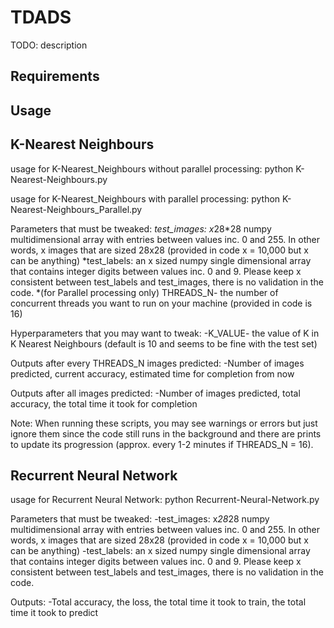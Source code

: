 # TDADS
TODO: description


## Requirements

## Usage

## K-Nearest Neighbours

usage for K-Nearest_Neighbours without parallel processing:
python K-Nearest-Neighbours.py

usage for K-Nearest_Neighbours with parallel processing:
python K-Nearest-Neighbours_Parallel.py

Parameters that must be tweaked:
*test_images: x*28*28 numpy multidimensional array with entries between values inc. 0 and 255. In other words, x images that are sized 28x28 (provided in code x = 10,000 but x can be anything)
*test_labels: an x sized numpy single dimensional array that contains integer digits between values inc. 0 and 9. Please keep x consistent between test_labels and test_images, there is no validation in the code.
*(for Parallel processing only) THREADS_N- the number of concurrent threads you want to run on your machine (provided in code is 16)

Hyperparameters that you may want to tweak:
	-K_VALUE- the value of K in K Nearest Neighbours (default is 10 and seems to be fine with the test set)

Outputs after every THREADS_N images predicted:
	-Number of images predicted, current accuracy, estimated time for completion from now

Outputs after all images predicted:
	-Number of images predicted, total accuracy, the total time it took for completion


Note: When running these scripts, you may see warnings or errors but just ignore them since the code still runs in the background and there are prints to update its progression (approx. every 1-2 minutes if THREADS_N = 16).


## Recurrent Neural Network

usage for Recurrent Neural Network:
python Recurrent-Neural-Network.py

Parameters that must be tweaked:
	-test_images: x*28*28 numpy multidimensional array with entries between values inc. 0 and 255. In other words, x images that are sized 28x28 (provided in code x = 10,000 but x can be anything)
	-test_labels: an x sized numpy single dimensional array that contains integer digits between values inc. 0 and 9. Please keep x consistent between test_labels and test_images, there is no validation in the code.

Outputs:
	-Total accuracy, the loss, the total time it took to train, the total time it took to predict
